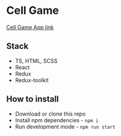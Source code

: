 # Cell Game

[Cell Game App link](https://cell-game-psi.vercel.app/)

## Stack
- TS, HTML, SCSS
- React
- Redux
- Redux-toolkit

## How to install
- Download or clone this repo 
- Install npm dependencies - `npm i`
- Run development mode - `npm run start`
